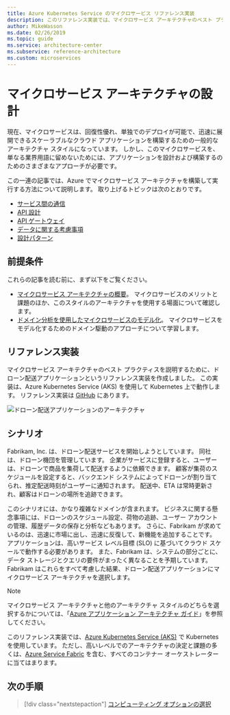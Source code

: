 ```yaml
---
title: Azure Kubernetes Service のマイクロサービス リファレンス実装
description: このリファレンス実装では、マイクロサービス アーキテクチャのベスト プラクティスについて説明します
author: MikeWasson
ms.date: 02/26/2019
ms.topic: guide
ms.service: architecture-center
ms.subservice: reference-architecture
ms.custom: microservices
---
```


# <a name="designing-a-microservices-architecture"></a>マイクロサービス アーキテクチャの設計

現在、マイクロサービスは、回復性優れ、単独でのデプロイが可能で、迅速に展開できるスケーラブルなクラウド アプリケーションを構築するための一般的なアーキテクチャ スタイルになっています。 しかし、このマイクロサービスを、単なる業界用語に留めないためには、アプリケーションを設計および構築するのためのさまざまなアプローチが必要です。

この一連の記事では、Azure でマイクロサービス アーキテクチャを構築して実行する方法について説明します。 取り上げるトピックは次のとおりです。

- [サービス間の通信](./interservice-communication.md)
- [API 設計](./api-design.md)
- [API ゲートウェイ](./gateway.md)
- [データに関する考慮事項](./data-considerations.md)
- [設計パターン](./patterns.md)

## <a name="prerequisites"></a>前提条件

これらの記事を読む前に、まず以下をご覧ください。

- [マイクロサービス アーキテクチャの概要](../introduction.md)。 マイクロサービスのメリットと課題のほか、このスタイルのアーキテクチャを使用する場面について確認します。
- [ドメイン分析を使用したマイクロサービスのモデル化](../model/domain-analysis.md)。 マイクロサービスをモデル化するためのドメイン駆動のアプローチについて学習します。

## <a name="reference-implementation"></a>リファレンス実装

マイクロサービス アーキテクチャのベスト プラクティスを説明するために、ドローン配送アプリケーションというリファレンス実装を作成しました。 この実装は、Azure Kubernetes Service (AKS) を使用して Kubernetes 上で動作します。 リファレンス実装は [GitHub][drone-ri] にあります。

![ドローン配送アプリケーションのアーキテクチャ](../images/drone-delivery.png)

## <a name="scenario"></a>シナリオ

Fabrikam, Inc. は、ドローン配送サービスを開始しようとしています。 同社は、ドローン機団を管理しています。 企業がサービスに登録すると、ユーザーは、ドローンで商品を集荷して配送するように依頼できます。 顧客が集荷のスケジュールを設定すると、バックエンド システムによってドローンが割り当てられ、推定配送時刻がユーザーに通知されます。 配送中、ETA は常時更新され、顧客はドローンの場所を追跡できます。

このシナリオには、かなり複雑なドメインが含まれます。 ビジネスに関する懸念事項には、ドローンのスケジュール設定、荷物の追跡、ユーザー アカウントの管理、履歴データの保存と分析などもあります。 さらに、Fabrikam が求めているのは、迅速に市場に出し、迅速に反復して、新機能を追加することです。 アプリケーションは、高いサービス レベル目標 (SLO) に基づいてクラウド スケールで動作する必要があります。 また、Fabrikam は、システムの部分ごとに、データ ストレージとクエリの要件がまったく異なることを予期しています。 Fabrikam はこれらをすべて考慮した結果、ドローン配送アプリケーションにマイクロサービス アーキテクチャを選択します。

> [!NOTE]
> マイクロサービス アーキテクチャと他のアーキテクチャ スタイルのどちらを選択するかについては、「[Azure アプリケーション アーキテクチャ ガイド](../../guide/index.md)」を参照してください。

このリファレンス実装では、[Azure Kubernetes Service (AKS)](/azure/aks/) で Kubernetes を使用しています。 ただし、高いレベルでのアーキテクチャの決定と課題の多くは、[Azure Service Fabric](/azure/service-fabric/) を含む、すべてのコンテナー オーケストレーターに当てはまります。

<!-- links -->

[drone-ri]: https://github.com/mspnp/microservices-reference-implementation

## <a name="next-steps"></a>次の手順

> [!div class="nextstepaction"]
> [コンピューティング オプションの選択](./compute-options.md)